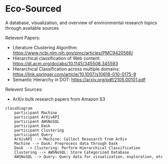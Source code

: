 # Eco-Sourced
A database, visualization, and overview of environmental research topics through available sources

Relevent Papers:
- Literature Clustering Algorithm: https://www.ncbi.nlm.nih.gov/pmc/articles/PMC9420566/
- Hierarchical classification of Web content: https://dl.acm.org/doi/abs/10.1145/345508.345593
- Hierarchical Classification across multiple domains: https://link.springer.com/article/10.1007/s10618-010-0175-9
- Semantic Hierarchy in DOT: https://arxiv.org/pdf/2105.00101.pdf

Relevent Sources:
- ArXiv bulk research papers from Amazon S3

```mermaid
classDiagram
    participant Machine
    participant ArXivAPI
    participant AWSNoSQL
    participant Dask
    participant Clustering
    participant Query
    ArXivAPI --> Machine: Collect Resesarch from ArXiv
    Machine --> Dask: Preprocess data through Dask
    Dask --> Clustering: Perform Hierarchical Classification
    Clustering --> AWSNoSQL: Store Categorized Database
    AWSNoSQL --> Query: Query data for visualization, exploration, etc
```
